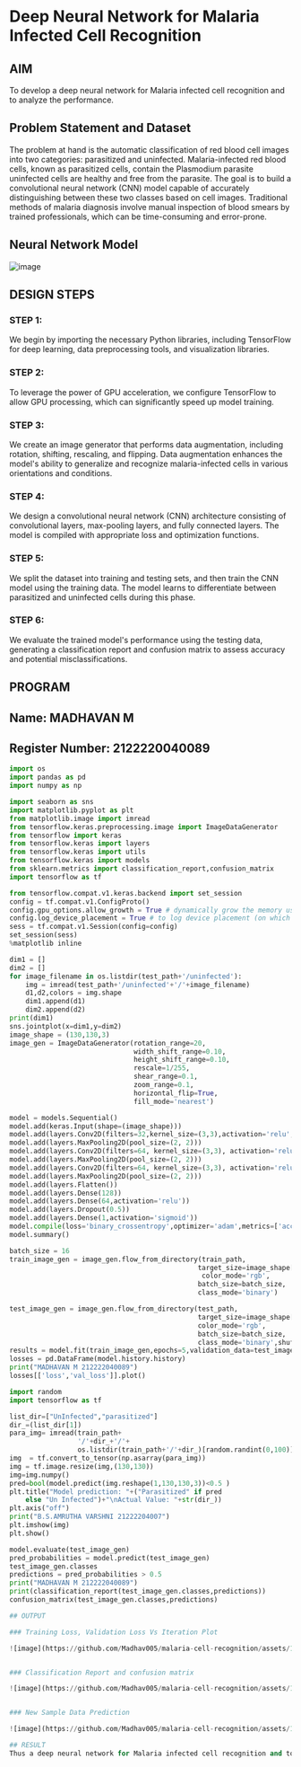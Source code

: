 # Deep Neural Network for Malaria Infected Cell Recognition

## AIM

To develop a deep neural network for Malaria infected cell recognition and to analyze the performance.

## Problem Statement and Dataset

The problem at hand is the automatic classification of red blood cell images into two categories: parasitized and uninfected.
Malaria-infected red blood cells, known as parasitized cells, contain the Plasmodium parasite
uninfected cells are healthy and free from the parasite.
The goal is to build a convolutional neural network (CNN) model capable of accurately distinguishing between these two classes based on cell images.
Traditional methods of malaria diagnosis involve manual inspection of blood smears by trained professionals, which can be time-consuming and error-prone.

## Neural Network Model

![image](https://github.com/Madhav005/malaria-cell-recognition/assets/110885274/9e23823f-25d6-44d9-8090-900e6af6b5f2)


## DESIGN STEPS

### STEP 1: 
We begin by importing the necessary Python libraries, including TensorFlow for deep learning, data preprocessing tools, and visualization libraries.

### STEP 2:
To leverage the power of GPU acceleration, we configure TensorFlow to allow GPU processing, which can significantly speed up model training.

### STEP 3:
We create an image generator that performs data augmentation, including rotation, shifting, rescaling, and flipping. Data augmentation enhances the model's ability to generalize and recognize malaria-infected cells in various orientations and conditions.

### STEP 4:
We design a convolutional neural network (CNN) architecture consisting of convolutional layers, max-pooling layers, and fully connected layers. The model is compiled with appropriate loss and optimization functions.

### STEP 5:
We split the dataset into training and testing sets, and then train the CNN model using the training data. The model learns to differentiate between parasitized and uninfected cells during this phase.

### STEP 6:
We evaluate the trained model's performance using the testing data, generating a classification report and confusion matrix to assess accuracy and potential misclassifications.

## PROGRAM

## Name: MADHAVAN M

## Register Number: 2122220040089

```python
import os
import pandas as pd
import numpy as np

import seaborn as sns
import matplotlib.pyplot as plt
from matplotlib.image import imread
from tensorflow.keras.preprocessing.image import ImageDataGenerator
from tensorflow import keras
from tensorflow.keras import layers
from tensorflow.keras import utils
from tensorflow.keras import models
from sklearn.metrics import classification_report,confusion_matrix
import tensorflow as tf

from tensorflow.compat.v1.keras.backend import set_session
config = tf.compat.v1.ConfigProto()
config.gpu_options.allow_growth = True # dynamically grow the memory used on the GPU
config.log_device_placement = True # to log device placement (on which device the operation ran)
sess = tf.compat.v1.Session(config=config)
set_session(sess)
%matplotlib inline

dim1 = []
dim2 = []
for image_filename in os.listdir(test_path+'/uninfected'):
    img = imread(test_path+'/uninfected'+'/'+image_filename)
    d1,d2,colors = img.shape
    dim1.append(d1)
    dim2.append(d2)
print(dim1)
sns.jointplot(x=dim1,y=dim2)
image_shape = (130,130,3)
image_gen = ImageDataGenerator(rotation_range=20,
                               width_shift_range=0.10, 
                               height_shift_range=0.10, 
                               rescale=1/255, 
                               shear_range=0.1, 
                               zoom_range=0.1, 
                               horizontal_flip=True,
                               fill_mode='nearest')

model = models.Sequential()
model.add(keras.Input(shape=(image_shape)))
model.add(layers.Conv2D(filters=32,kernel_size=(3,3),activation='relu',))
model.add(layers.MaxPooling2D(pool_size=(2, 2)))
model.add(layers.Conv2D(filters=64, kernel_size=(3,3), activation='relu',))
model.add(layers.MaxPooling2D(pool_size=(2, 2)))
model.add(layers.Conv2D(filters=64, kernel_size=(3,3), activation='relu',))
model.add(layers.MaxPooling2D(pool_size=(2, 2)))
model.add(layers.Flatten())
model.add(layers.Dense(128))
model.add(layers.Dense(64,activation='relu'))
model.add(layers.Dropout(0.5))
model.add(layers.Dense(1,activation='sigmoid'))
model.compile(loss='binary_crossentropy',optimizer='adam',metrics=['accuracy'])
model.summary()

batch_size = 16
train_image_gen = image_gen.flow_from_directory(train_path,
                                               target_size=image_shape[:2],
                                                color_mode='rgb',
                                               batch_size=batch_size,
                                               class_mode='binary')

test_image_gen = image_gen.flow_from_directory(test_path,
                                               target_size=image_shape[:2],
                                               color_mode='rgb',
                                               batch_size=batch_size,
                                               class_mode='binary',shuffle=False)
results = model.fit(train_image_gen,epochs=5,validation_data=test_image_gen)
losses = pd.DataFrame(model.history.history)
print("MADHAVAN M 212222040089")
losses[['loss','val_loss']].plot()

import random
import tensorflow as tf

list_dir=["UnInfected","parasitized"]
dir_=(list_dir[1])
para_img= imread(train_path+
                 '/'+dir_+'/'+
                 os.listdir(train_path+'/'+dir_)[random.randint(0,100)])
img  = tf.convert_to_tensor(np.asarray(para_img))
img = tf.image.resize(img,(130,130))
img=img.numpy()
pred=bool(model.predict(img.reshape(1,130,130,3))<0.5 )
plt.title("Model prediction: "+("Parasitized" if pred
    else "Un Infected")+"\nActual Value: "+str(dir_))
plt.axis("off")
print("B.S.AMRUTHA VARSHNI 21222204007")
plt.imshow(img)
plt.show()

model.evaluate(test_image_gen)
pred_probabilities = model.predict(test_image_gen)
test_image_gen.classes
predictions = pred_probabilities > 0.5
print("MADHAVAN M 212222040089")
print(classification_report(test_image_gen.classes,predictions))
confusion_matrix(test_image_gen.classes,predictions)

## OUTPUT

### Training Loss, Validation Loss Vs Iteration Plot

![image](https://github.com/Madhav005/malaria-cell-recognition/assets/110885274/a5ecc9c9-df30-40c8-9fe6-098f51f1f0d6)


### Classification Report and confusion matrix

![image](https://github.com/Madhav005/malaria-cell-recognition/assets/110885274/7128807e-e9c9-4462-8254-8c0367e33e55)


### New Sample Data Prediction

![image](https://github.com/Madhav005/malaria-cell-recognition/assets/110885274/f1a67875-88e9-4c2e-92d3-75e97a67aacc)

## RESULT
Thus a deep neural network for Malaria infected cell recognition and to analyze the performance is created using tensorflow.
